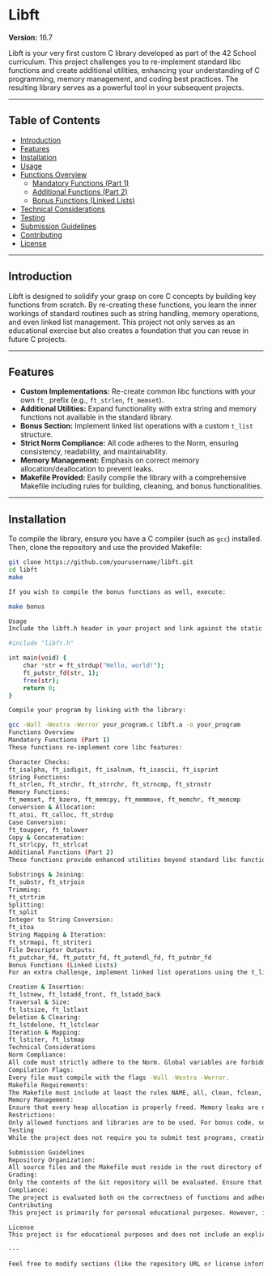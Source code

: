 # Libft

**Version:** 16.7

Libft is your very first custom C library developed as part of the 42 School curriculum. This project challenges you to re-implement standard libc functions and create additional utilities, enhancing your understanding of C programming, memory management, and coding best practices. The resulting library serves as a powerful tool in your subsequent projects.

---

## Table of Contents
- [Introduction](#introduction)
- [Features](#features)
- [Installation](#installation)
- [Usage](#usage)
- [Functions Overview](#functions-overview)
  - [Mandatory Functions (Part 1)](#mandatory-functions-part-1)
  - [Additional Functions (Part 2)](#additional-functions-part-2)
  - [Bonus Functions (Linked Lists)](#bonus-functions-linked-lists)
- [Technical Considerations](#technical-considerations)
- [Testing](#testing)
- [Submission Guidelines](#submission-guidelines)
- [Contributing](#contributing)
- [License](#license)

---

## Introduction

Libft is designed to solidify your grasp on core C concepts by building key functions from scratch. By re-creating these functions, you learn the inner workings of standard routines such as string handling, memory operations, and even linked list management. This project not only serves as an educational exercise but also creates a foundation that you can reuse in future C projects.

---

## Features

- **Custom Implementations:** Re-create common libc functions with your own `ft_` prefix (e.g., `ft_strlen`, `ft_memset`).
- **Additional Utilities:** Expand functionality with extra string and memory functions not available in the standard library.
- **Bonus Section:** Implement linked list operations with a custom `t_list` structure.
- **Strict Norm Compliance:** All code adheres to the Norm, ensuring consistency, readability, and maintainability.
- **Memory Management:** Emphasis on correct memory allocation/deallocation to prevent leaks.
- **Makefile Provided:** Easily compile the library with a comprehensive Makefile including rules for building, cleaning, and bonus functionalities.

---

## Installation

To compile the library, ensure you have a C compiler (such as `gcc`) installed. Then, clone the repository and use the provided Makefile:

```bash
git clone https://github.com/yourusername/libft.git
cd libft
make

If you wish to compile the bonus functions as well, execute:

make bonus

Usage
Include the libft.h header in your project and link against the static library libft.a. Here’s a quick example:

#include "libft.h"

int main(void) {
    char *str = ft_strdup("Hello, world!");
    ft_putstr_fd(str, 1);
    free(str);
    return 0;
}

Compile your program by linking with the library:

gcc -Wall -Wextra -Werror your_program.c libft.a -o your_program
Functions Overview
Mandatory Functions (Part 1)
These functions re-implement core libc features:

Character Checks:
ft_isalpha, ft_isdigit, ft_isalnum, ft_isascii, ft_isprint
String Functions:
ft_strlen, ft_strchr, ft_strrchr, ft_strncmp, ft_strnstr
Memory Functions:
ft_memset, ft_bzero, ft_memcpy, ft_memmove, ft_memchr, ft_memcmp
Conversion & Allocation:
ft_atoi, ft_calloc, ft_strdup
Case Conversion:
ft_toupper, ft_tolower
Copy & Concatenation:
ft_strlcpy, ft_strlcat
Additional Functions (Part 2)
These functions provide enhanced utilities beyond standard libc functions:

Substrings & Joining:
ft_substr, ft_strjoin
Trimming:
ft_strtrim
Splitting:
ft_split
Integer to String Conversion:
ft_itoa
String Mapping & Iteration:
ft_strmapi, ft_striteri
File Descriptor Outputs:
ft_putchar_fd, ft_putstr_fd, ft_putendl_fd, ft_putnbr_fd
Bonus Functions (Linked Lists)
For an extra challenge, implement linked list operations using the t_list structure defined in libft.h:

Creation & Insertion:
ft_lstnew, ft_lstadd_front, ft_lstadd_back
Traversal & Size:
ft_lstsize, ft_lstlast
Deletion & Clearing:
ft_lstdelone, ft_lstclear
Iteration & Mapping:
ft_lstiter, ft_lstmap
Technical Considerations
Norm Compliance:
All code must strictly adhere to the Norm. Global variables are forbidden, and helper functions should be declared static if only used within one file.
Compilation Flags:
Every file must compile with the flags -Wall -Wextra -Werror.
Makefile Requirements:
The Makefile must include at least the rules NAME, all, clean, fclean, and re. For bonus functions, include a bonus rule.
Memory Management:
Ensure that every heap allocation is properly freed. Memory leaks are not tolerated.
Restrictions:
Only allowed functions and libraries are to be used. For bonus code, separate files (_bonus.c/_bonus.h) should be created if not specified otherwise.
Testing
While the project does not require you to submit test programs, creating your own tests is highly encouraged. These tests help validate your implementations and serve as a useful tool during your defense. Develop comprehensive test cases to cover edge cases and standard usage scenarios.

Submission Guidelines
Repository Organization:
All source files and the Makefile must reside in the root directory of your repository.
Grading:
Only the contents of the Git repository will be evaluated. Ensure that file names and project structure strictly follow the guidelines.
Compliance:
The project is evaluated both on the correctness of functions and adherence to technical requirements, including memory management and coding standards.
Contributing
This project is primarily for personal educational purposes. However, if you wish to improve the library or fix issues, feel free to fork the repository and submit pull requests. Your contributions are welcome!

License
This project is for educational purposes and does not include an explicit license.

---

Feel free to modify sections (like the repository URL or license informatio

